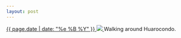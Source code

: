 ```yaml
---
layout: post
---
```


<p>
  <a href="/174">
    <time>{{ page.date | date: "%e %B %Y" }}</time>
    <img src="https://s3.amazonaws.com/life.aaronjgreenberg.com/174.jpg">
  </a>
  Walking around Huarocondo.
</p>
